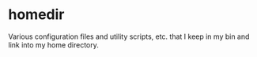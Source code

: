 homedir
=======

Various configuration files and utility scripts, etc. that I keep in my bin and link into my home directory.
